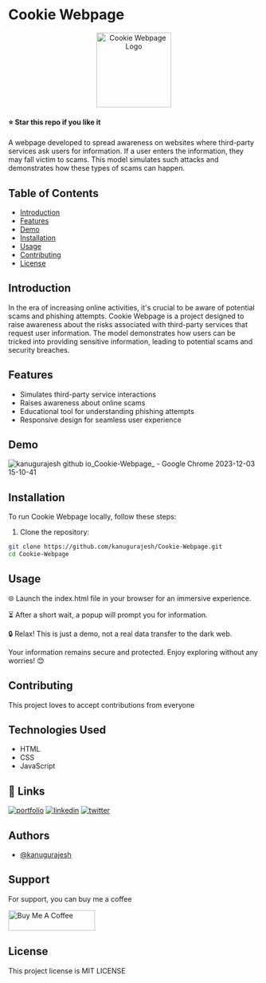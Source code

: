 # Cookie Webpage

<div align="center">
  <img src="https://github.com/kanugurajesh/Cookie-Webpage/assets/120458029/c6cca9cb-8b75-400d-b099-aa94d27a8bba" alt="Cookie Webpage Logo" width=150 height=150>
</div>

#### ⭐ Star this repo if you like it

A webpage developed to spread awareness on websites where third-party services ask users for information. If a user enters the information, they may fall victim to scams. This model simulates such attacks and demonstrates how these types of scams can happen.

## Table of Contents

- [Introduction](#introduction)
- [Features](#features)
- [Demo](#demo)
- [Installation](#installation)
- [Usage](#usage)
- [Contributing](#contributing)
- [License](#license)

## Introduction

In the era of increasing online activities, it's crucial to be aware of potential scams and phishing attempts. Cookie Webpage is a project designed to raise awareness about the risks associated with third-party services that request user information. The model demonstrates how users can be tricked into providing sensitive information, leading to potential scams and security breaches.

## Features

- Simulates third-party service interactions
- Raises awareness about online scams
- Educational tool for understanding phishing attempts
- Responsive design for seamless user experience

## Demo

![kanugurajesh github io_Cookie-Webpage_ - Google Chrome 2023-12-03 15-10-41](https://github.com/kanugurajesh/Cookie-Webpage/assets/120458029/919170d2-dc54-4adb-b490-34052f885dba)

## Installation

To run Cookie Webpage locally, follow these steps:

1. Clone the repository:

```bash
git clone https://github.com/kanugurajesh/Cookie-Webpage.git
cd Cookie-Webpage
```

## Usage

🌐 Launch the index.html file in your browser for an immersive experience.

⏳ After a short wait, a popup will prompt you for information.

🔒 Relax! This is just a demo, not a real data transfer to the dark web.

Your information remains secure and protected. Enjoy exploring without any worries! 😊

## Contributing

This project loves to accept contributions from everyone

## Technologies Used

- HTML
- CSS
- JavaScript

## 🔗 Links
[![portfolio](https://img.shields.io/badge/my_portfolio-000?style=for-the-badge&logo=ko-fi&logoColor=white)](https://rajeshportfolio.me/)
[![linkedin](https://img.shields.io/badge/linkedin-0A66C2?style=for-the-badge&logo=linkedin&logoColor=white)](https://www.linkedin.com/in/rajesh-kanugu-aba8a3254/)
[![twitter](https://img.shields.io/badge/twitter-1DA1F2?style=for-the-badge&logo=twitter&logoColor=white)](https://twitter.com/exploringengin1)

## Authors

- [@kanugurajesh](https://github.com/kanugurajesh)

## Support

For support, you can buy me a coffee

<a href="https://www.buymeacoffee.com/kanugurajen" target="_blank"><img src="https://cdn.buymeacoffee.com/buttons/default-orange.png" alt="Buy Me A Coffee" height="41" width="174"></a>

## License

This project license is MIT LICENSE

